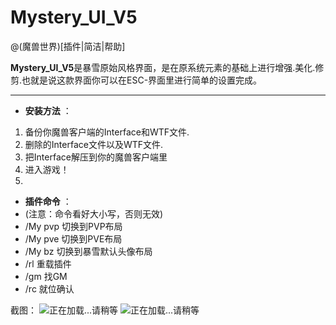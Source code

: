 # Mystery_UI_V5

@(魔兽世界)[插件|简洁|帮助]

**Mystery_UI_V5**是暴雪原始风格界面，是在原系统元素的基础上进行增强.美化.修剪.也就是说这款界面你可以在ESC-界面里进行简单的设置完成。

-------------------
- **安装方法** ：
1. 备份你魔兽客户端的Interface和WTF文件.
2. 删除的Interface文件以及WTF文件.
3. 把Interface解压到你的魔兽客户端里
4. 进入游戏！
5. 
- **插件命令** ：
- (注意：命令看好大小写，否则无效)
- /My pvp 切换到PVP布局
- /My pve 切换到PVE布局
- /My bz 切换到暴雪默认头像布局
- /rl 重载插件
- /gm 找GM
- /rc 就位确认

截图：
![正在加载...请稍等](https://github.com/yoyo5117/Mystery_UI_V5/blob/master/Image-folder/1.jpg)
![正在加载...请稍等](https://github.com/yoyo5117/Mystery_UI_V5/blob/master/Image-folder/2.jpg)
